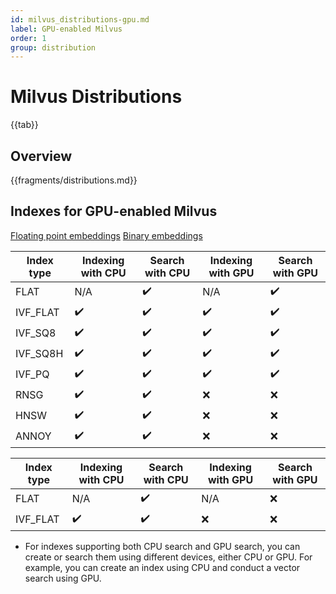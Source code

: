 ```yaml
---
id: milvus_distributions-gpu.md
label: GPU-enabled Milvus
order: 1
group: distribution
---
```


# Milvus Distributions

{{tab}} 

## Overview

{{fragments/distributions.md}}


## Indexes for GPU-enabled Milvus

<div class="filter">
<a href="#floating">Floating point embeddings</a> <a href="#binary">Binary embeddings</a>
</div>

<div class="table-wrapper filter-floating" markdown="block">

| Index type | Indexing with CPU | Search with CPU | Indexing with GPU         | Search with GPU |
| ---------- | ----------------- | --------------- | ------------------------- | --------------- |
| FLAT     | N/A                | ✔️            | N/A                  | ✔️                    |
| IVF_FLAT | ✔️                | ✔️            | ✔️                  | ✔️                 |
| IVF_SQ8  | ✔️                | ✔️            | ✔️                  | ✔️                 |
| IVF_SQ8H | ✔️                | ✔️            | ✔️                  | ✔️                 |
| IVF_PQ   | ✔️                | ✔️            | ✔️                  | ✔️                |
| RNSG     | ✔️                | ✔️            | ❌                 | ❌                |
| HNSW     | ✔️                | ✔️            | ❌                 | ❌                |
| ANNOY    | ✔️                | ✔️            | ❌                 | ❌                |

</div>

<div class="table-wrapper filter-binary" markdown="block">

| Index type | Indexing with CPU | Search with CPU | Indexing with GPU  | Search with GPU |
| ---------- | ----------------- | --------------- | ------------------ | --------------- |
| FLAT       | N/A                | ✔️             | N/A                | ❌             |
| IVF_FLAT   | ✔️                | ✔️             | ❌                 | ❌             |


</div>

<div class="alert note">
<ul>
<li>For indexes supporting both CPU search and GPU search, you can create or search them using different devices, either CPU or GPU. For example, you can create an index using CPU and conduct a vector search using GPU.</li>
</ul>
</div>